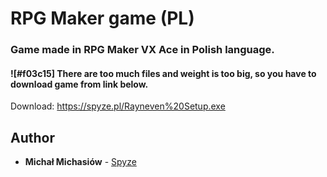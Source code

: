 # RPG Maker game (PL)

### Game made in RPG Maker VX Ace in Polish language.
#### ![#f03c15] There are too much files and weight is too big, so you have to download game from link below.

Download: https://spyze.pl/Rayneven%20Setup.exe

## Author
* **Michał Michasiów** - [Spyze](https://spyze.pl)
